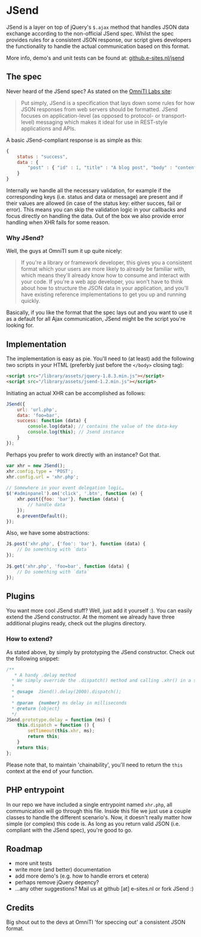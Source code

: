 JSend
=====

JSend is a layer on top of jQuery's `$.ajax` method that handles JSON data exchange according to the non-official JSend spec. Whilst the spec provides rules for a consistent JSON response, our script gives developers the functionality to handle the actual communication based on this format.

More info, demo's and unit tests can be found at: [github.e-sites.nl/jsend](http://github.e-sites.nl/jsend)

## The spec
Never heard of the JSend spec? As stated on the [OmniTI Labs site](http://labs.omniti.com/labs/jsend):

> Put simply, JSend is a specification that lays down some rules for how JSON responses from web servers should be formatted. JSend focuses on application-level (as opposed to protocol- or transport-level) messaging which makes it ideal for use in REST-style applications and APIs.

A basic JSend-compliant response is as simple as this:

```js
{
	status : "success",
	data : {
		"post" : { "id" : 1, "title" : "A blog post", "body" : "content" }
	}
}
```

Internally we handle all the necessary validation, for example if the corresponding keys (i.e. status and data or message) are present and if their values are allowed (in case of the status key: either succes, fail or error). This means you can skip the validation logic in your callbacks and focus directly on handling the data. Out of the box we also provide error handling when XHR fails for some reason.

### Why JSend?
Well, the guys at OmniTI sum it up quite nicely:

> If you're a library or framework developer, this gives you a consistent format which your users are more likely to already be familiar with, which means they'll already know how to consume and interact with your code. If you're a web app developer, you won't have to think about how to structure the JSON data in your application, and you'll have existing reference implementations to get you up and running quickly.

Basically, if you like the format that the spec lays out and you want to use it as a default for all Ajax communication, JSend might be the script you're looking for.

## Implementation
The implementation is easy as pie. You'll need to (at least) add the following two scripts in your HTML (preferbly just before the `</body>` closing tag):

```html
<script src="/library/assets/jquery-1.8.3.min.js"></script>
<script src="/library/assets/jsend-1.2.min.js"></script>
```

Initiating an actual XHR can be accomplished as follows:

```js
JSend({
	url: 'url.php',
	data: 'foo=bar',
	success: function (data) {
		console.log(data); // contains the value of the data-key
		console.log(this); // Jsend instance
	}
});
```

Perhaps you prefer to work directly with an instance? Got that.
```js
var xhr = new JSend();
xhr.config.type = 'POST';
xhr.config.url = 'xhr.php';
	
// Somewhere in your event delegation logic…
$('#adminpanel').on('click', '.btn', function (e) {
	xhr.post({foo: 'bar'}, function (data) {
		// handle data
	});
	e.preventDefault();
});
```

Also, we have some abstractions:
```js
J$.post('xhr.php', {'foo': 'bar'}, function (data) {
	// Do something with `data`
});
		
J$.get('xhr.php', 'foo=bar', function (data) {
	// Do something with `data`
});	
```
## Plugins
You want more cool JSend stuff? Well, just add it yourself :). You can easily extend the JSend constructor. At the moment we already have three additional plugins ready, check out the plugins directory.

### How to extend?
As stated above, by simply by prototyping the JSend constructor. Check out the following snippet:

```js
/**
   * A handy .delay method
  * We simply override the .dispatch() method and calling .xhr() in a setTimeout
  *
  * @usage  JSend().delay(2000).dispatch();
  *
  * @param  {number} ms delay in milliseconds
  * @return {object}
  */
JSend.prototype.delay = function (ms) {
	this.dispatch = function () {
		setTimeout(this.xhr, ms);
		return this;
	}
	return this;
};
```

Please note that, to maintain 'chainability', you'll need to return the `this` context at the end of your function.

## PHP entrypoint
In our repo we have included a single entrypoint named `xhr.php`, all communication will go through this file. Inside this file we just use a couple classes to handle the different scenario's. Now, it doesn't really matter how simple (or complex) this code is. As long as you return valid JSON (i.e. compliant with the JSend spec), you're good to go.

## Roadmap
* more unit tests
* write more (and better) documentation
* add more demo's (e.g. how to handle errors et cetera)
* perhaps remove jQuery depency?
* …any other suggestions? Mail us at github [at] e-sites.nl or fork JSend :)

## Credits
Big shout out to the devs at OmniTI 'for speccing out' a consistent JSON format.
